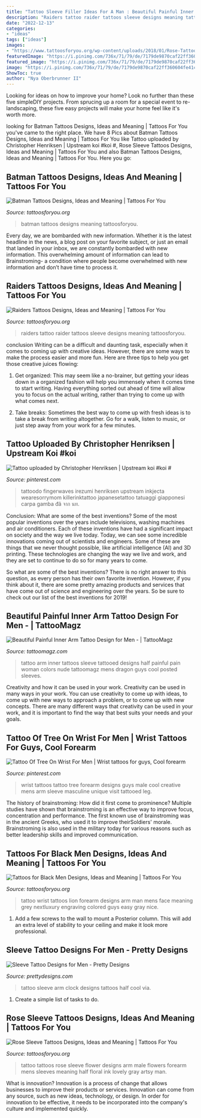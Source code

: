 ```yaml
---
title: "Tattoo Sleeve Filler Ideas For A Man : Beautiful Painful Inner Arm Tattoo Design For Men -"
description: "Raiders tattoo raider tattoos sleeve designs meaning tattoosforyou"
date: "2022-12-13"
categories:
- "ideas"
tags: ["ideas"]
images:
- "https://www.tattoosforyou.org/wp-content/uploads/2018/01/Rose-Tattoos-for-Men-Sleeve.jpg"
featuredImage: "https://i.pinimg.com/736x/71/79/de/7179de9870caf22ff360604fe41ca1ce.jpg"
featured_image: "https://i.pinimg.com/736x/71/79/de/7179de9870caf22ff360604fe41ca1ce.jpg"
image: "https://i.pinimg.com/736x/71/79/de/7179de9870caf22ff360604fe41ca1ce.jpg"
ShowToc: true
author: "Nya Oberbrunner II"
---
```



Looking for ideas on how to improve your home? Look no further than these five simpleDIY projects. From sprucing up a room for a special event to re-landscaping, these five easy projects will make your home feel like it's worth more.

	

		
looking for Batman Tattoos Designs, Ideas and Meaning | Tattoos For You you've came to the right place. We have 8 Pics about Batman Tattoos Designs, Ideas and Meaning | Tattoos For You like Tattoo uploaded by Christopher Henriksen | Upstream koi #koi #, Rose Sleeve Tattoos Designs, Ideas and Meaning | Tattoos For You and also Batman Tattoos Designs, Ideas and Meaning | Tattoos For You. Here you go:
		
    
## Batman Tattoos Designs, Ideas And Meaning | Tattoos For You

<img loading=lazy src="http://www.tattoosforyou.org/wp-content/uploads/2013/10/Images-of-Batman-Tattoos.jpg" onerror="this.onerror=null;this.src='https://tse4.mm.bing.net/th?id=OIP.h25hAlFAQnN4NNHK4s13dgHaJ4&amp;pid=15.1';" alt="Batman Tattoos Designs, Ideas and Meaning | Tattoos For You">

_Source: tattoosforyou.org_

>batman tattoos designs meaning tattoosforyou. 

	

Every day, we are bombarded with new information. Whether it is the latest headline in the news, a blog post on your favorite subject, or just an email that landed in your inbox, we are constantly bombarded with new information. This overwhelming amount of information can lead to Brainstroming- a condition where people become overwhelmed with new information and don’t have time to process it.

    
## Raiders Tattoos Designs, Ideas And Meaning | Tattoos For You

<img loading=lazy src="https://www.tattoosforyou.org/wp-content/uploads/2016/02/Raiders-Tattoo-Sleeve.jpg" onerror="this.onerror=null;this.src='https://tse4.mm.bing.net/th?id=OIP.aAk4lTWoOwQrNCI2P_WcnwHaJ4&amp;pid=15.1';" alt="Raiders Tattoos Designs, Ideas and Meaning | Tattoos For You">

_Source: tattoosforyou.org_

>raiders tattoo raider tattoos sleeve designs meaning tattoosforyou. 

	

conclusion
Writing can be a difficult and daunting task, especially when it comes to coming up with creative ideas. However, there are some ways to make the process easier and more fun. Here are three tips to help you get those creative juices flowing:
1. Get organized: This may seem like a no-brainer, but getting your ideas down in a organized fashion will help you immensely when it comes time to start writing. Having everything sorted out ahead of time will allow you to focus on the actual writing, rather than trying to come up with what comes next.

2. Take breaks: Sometimes the best way to come up with fresh ideas is to take a break from writing altogether. Go for a walk, listen to music, or just step away from your work for a few minutes.

    
## Tattoo Uploaded By Christopher Henriksen | Upstream Koi #koi #

<img loading=lazy src="https://i.pinimg.com/736x/f0/8d/34/f08d34e1aae8dc14bfcf1caf637eea62.jpg" onerror="this.onerror=null;this.src='https://tse1.mm.bing.net/th?id=OIP.c_uNnQlvQQHpqzhVD5eaPwHaLG&amp;pid=15.1';" alt="Tattoo uploaded by Christopher Henriksen | Upstream koi #koi #">

_Source: pinterest.com_

>tattoodo fingerwaves irezumi henriksen upstream inkjecta wearesorrymom killerinktattoo japanesetattoo tatuaggi giapponesi carpa gamba đã จาก นท. 

	

Conclusion: What are some of the best inventions?
Some of the most popular inventions over the years include televisions, washing machines and air conditioners. Each of these inventions have had a significant impact on society and the way we live today. 
Today, we can see some incredible innovations coming out of scientists and engineers. Some of these are things that we never thought possible, like artificial intelligence (AI) and 3D printing. These technologies are changing the way we live and work, and they are set to continue to do so for many years to come. 

So what are some of the best inventions? There is no right answer to this question, as every person has their own favorite invention. However, if you think about it, there are some pretty amazing products and services that have come out of science and engineering over the years. So be sure to check out our list of the best inventions for 2019!

    
## Beautiful Painful Inner Arm Tattoo Design For Men - | TattooMagz

<img loading=lazy src="https://tattoomagz.com/wp-content/uploads/inner-arm-tattoo-pain-least-painful-place-to-get-a-tattoo-25352.jpg" onerror="this.onerror=null;this.src='https://tse4.mm.bing.net/th?id=OIP.BugiHpCI76-0Pj6FuK1QdgAAAA&amp;pid=15.1';" alt="Beautiful Painful Inner Arm Tattoo Design for Men - | TattooMagz">

_Source: tattoomagz.com_

>tattoo arm inner tattoos sleeve tattooed designs half painful pain woman colors nude tattoomagz mens dragon guys cool posted sleeves. 

	

Creativity and how it can be used in your work.
Creativity can be used in many ways in your work. You can use creativity to come up with ideas, to come up with new ways to approach a problem, or to come up with new concepts. There are many different ways that creativity can be used in your work, and it is important to find the way that best suits your needs and your goals.

    
## Tattoo Of Tree On Wrist For Men | Wrist Tattoos For Guys, Cool Forearm

<img loading=lazy src="https://i.pinimg.com/736x/71/79/de/7179de9870caf22ff360604fe41ca1ce.jpg" onerror="this.onerror=null;this.src='https://tse2.mm.bing.net/th?id=OIP.pPrlkuAPDjQEECTADf2foAAAAA&amp;pid=15.1';" alt="Tattoo Of Tree On Wrist For Men | Wrist tattoos for guys, Cool forearm">

_Source: pinterest.com_

>wrist tattoos tattoo tree forearm designs guys male cool creative mens arm sleeve masculine unique visit tattooed leg. 

	

The history of brainstroming: How did it first come to prominence?
Multiple studies have shown that brainstroming is an effective way to improve focus, concentration and performance. The first known use of brainstroming was in the ancient Greeks, who used it to improve theirSoldiers' morale. Brainstroming is also used in the military today for various reasons such as better leadership skills and improved communication.

    
## Tattoos For Black Men Designs, Ideas And Meaning | Tattoos For You

<img loading=lazy src="https://www.tattoosforyou.org/wp-content/uploads/2017/12/Tattoos-for-Black-Men-on-Wrist.jpg" onerror="this.onerror=null;this.src='https://tse2.mm.bing.net/th?id=OIP.NjeVLSaHzXxzHrfhNsWvjwHaHa&amp;pid=15.1';" alt="Tattoos for Black Men Designs, Ideas and Meaning | Tattoos For You">

_Source: tattoosforyou.org_

>tattoo wrist tattoos lion forearm designs arm man mens face meaning grey nextluxury engraving colored guys easy gray nice. 

	

1. Add a few screws to the wall to mount a Posterior column. This will add an extra level of stability to your ceiling and make it look more professional.

    
## Sleeve Tattoo Designs For Men - Pretty Designs

<img loading=lazy src="http://www.prettydesigns.com/wp-content/uploads/2015/01/Clock-Arm-Tattoo.jpg" onerror="this.onerror=null;this.src='https://tse1.mm.bing.net/th?id=OIP.cCRRf_hf_FfPR_eUE3mt5QHaJ4&amp;pid=15.1';" alt="Sleeve Tattoo Designs for Men - Pretty Designs">

_Source: prettydesigns.com_

>tattoo sleeve arm clock designs tattoos half cool via. 

	

1. Create a simple list of tasks to do.

    
## Rose Sleeve Tattoos Designs, Ideas And Meaning | Tattoos For You

<img loading=lazy src="https://www.tattoosforyou.org/wp-content/uploads/2018/01/Rose-Tattoos-for-Men-Sleeve.jpg" onerror="this.onerror=null;this.src='https://tse2.mm.bing.net/th?id=OIP.CoEiwUva82_c3Z5XqWvA6wHaJ4&amp;pid=15.1';" alt="Rose Sleeve Tattoos Designs, Ideas and Meaning | Tattoos For You">

_Source: tattoosforyou.org_

>tattoo tattoos rose sleeve flower designs arm male flowers forearm mens sleeves meaning half floral ink lovely gray artsy man. 

	

What is innovation?
Innovation is a process of change that allows businesses to improve their products or services. Innovation can come from any source, such as new ideas, technology, or design. In order for innovation to be effective, it needs to be incorporated into the company's culture and implemented quickly.

